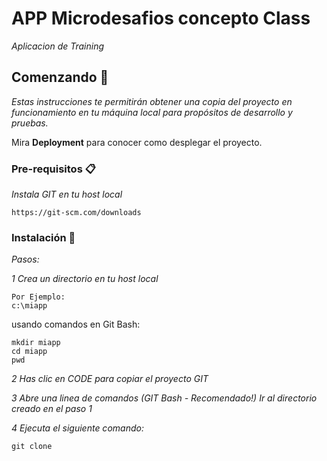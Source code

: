 # APP Microdesafios concepto Class

_Aplicacion de Training_

## Comenzando 🚀

_Estas instrucciones te permitirán obtener una copia del proyecto en funcionamiento en tu máquina local para propósitos de desarrollo y pruebas._

Mira **Deployment** para conocer como desplegar el proyecto.


### Pre-requisitos 📋

_Instala GIT en tu host local_

```
https://git-scm.com/downloads
```

### Instalación 🔧

_Pasos:_

_1 Crea un directorio en tu host local_

```
Por Ejemplo:
c:\miapp
```

usando comandos en Git Bash:

```
mkdir miapp
cd miapp
pwd

```

_2 Has clic en CODE para copiar el proyecto GIT_

_3 Abre una linea de comandos (GIT Bash - Recomendado!) Ir al directorio creado en el paso 1_

_4 Ejecuta el siguiente comando:_

```
git clone 

```
